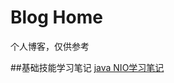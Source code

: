 # Blog Home
个人博客，仅供参考

##基础技能学习笔记
[java NIO学习笔记](https://github.com/mas-wang/mas-wang.github.io/issues/1)
